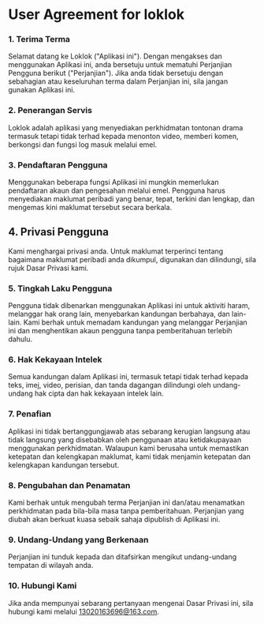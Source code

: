 # User Agreement for lokIok

### 1. Terima Terma

Selamat datang ke LokIok ("Aplikasi ini"). Dengan mengakses dan menggunakan Aplikasi ini, anda bersetuju untuk mematuhi Perjanjian Pengguna berikut ("Perjanjian"). Jika anda tidak bersetuju dengan sebahagian atau keseluruhan terma dalam Perjanjian ini, sila jangan gunakan Aplikasi ini.

### 2. Penerangan Servis

LokIok adalah aplikasi yang menyediakan perkhidmatan tontonan drama termasuk tetapi tidak terhad kepada menonton video, memberi komen, berkongsi dan fungsi log masuk melalui emel.

### 3. Pendaftaran Pengguna
Menggunakan beberapa fungsi Aplikasi ini mungkin memerlukan pendaftaran akaun dan pengesahan melalui emel. Pengguna harus menyediakan maklumat peribadi yang benar, tepat, terkini dan lengkap, dan mengemas kini maklumat tersebut secara berkala.

## 4. Privasi Pengguna
Kami menghargai privasi anda. Untuk maklumat terperinci tentang bagaimana maklumat peribadi anda dikumpul, digunakan dan dilindungi, sila rujuk Dasar Privasi kami.

### 5. Tingkah Laku Pengguna
Pengguna tidak dibenarkan menggunakan Aplikasi ini untuk aktiviti haram, melanggar hak orang lain, menyebarkan kandungan berbahaya, dan lain-lain. Kami berhak untuk memadam kandungan yang melanggar Perjanjian ini dan menghentikan akaun pengguna tanpa pemberitahuan terlebih dahulu.

### 6. Hak Kekayaan Intelek
Semua kandungan dalam Aplikasi ini, termasuk tetapi tidak terhad kepada teks, imej, video, perisian, dan tanda dagangan dilindungi oleh undang-undang hak cipta dan hak kekayaan intelek lain.

### 7. Penafian
Aplikasi ini tidak bertanggungjawab atas sebarang kerugian langsung atau tidak langsung yang disebabkan oleh penggunaan atau ketidakupayaan menggunakan perkhidmatan. Walaupun kami berusaha untuk memastikan ketepatan dan kelengkapan maklumat, kami tidak menjamin ketepatan dan kelengkapan kandungan tersebut.

### 8. Pengubahan dan Penamatan
Kami berhak untuk mengubah terma Perjanjian ini dan/atau menamatkan perkhidmatan pada bila-bila masa tanpa pemberitahuan. Perjanjian yang diubah akan berkuat kuasa sebaik sahaja dipublish di Aplikasi ini.

### 9. Undang-Undang yang Berkenaan
Perjanjian ini tunduk kepada dan ditafsirkan mengikut undang-undang tempatan di wilayah anda.

### 10. Hubungi Kami
Jika anda mempunyai sebarang pertanyaan mengenai Dasar Privasi ini, sila hubungi kami melalui 13020163696@163.com.



